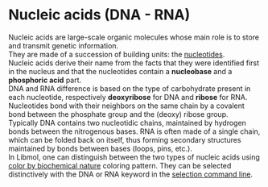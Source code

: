 # Nucleic acids (DNA - RNA)
Nucleic acids are large-scale organic molecules whose main role is to store and transmit genetic information.  
They are made of a succession of building units: the [nucleotides](lexicon-nucleotide).  
Nucleic acids derive their name from the facts that they were identified first in the nucleus and that the nucleotides contain a **nucleobase** and a **phosphoric acid** part.  
DNA and RNA difference is based on the type of carbohydrate present in each nucleotide, respectively **deoxyribose** for DNA and **ribose** for RNA.  
Nucleotides bond with their neighbors on the same chain by a covalent bond between the phosphate group and the (deoxy) ribose group.  
Typically DNA contains two nucleotidic chains, maintained by hydrogen bonds between the nitrogenous bases. RNA is often made of a single chain, which can be folded back on itself, thus forming secondary structures maintained by bonds between bases (loops, pins, etc.).  
In Libmol, one can distinguish between the two types of nucleic acids using [color by biochemical nature](color-bynature) coloring pattern. They can be selected distinctively with the DNA or RNA  keyword in the [selection command line](select-command-line).  
